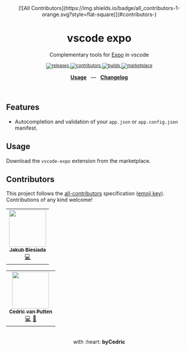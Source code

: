 <div align="center">
<!-- ALL-CONTRIBUTORS-BADGE:START - Do not remove or modify this section -->
[![All Contributors](https://img.shields.io/badge/all_contributors-1-orange.svg?style=flat-square)](#contributors-)
<!-- ALL-CONTRIBUTORS-BADGE:END -->
  <h1>vscode expo</h1>
  <p>Complementary tools for <a href="https://github.com/expo/expo">Expo</a> in vscode</p>
  <sup>
    <a href="https://github.com/expo-community/vscode-expo/releases">
      <img src="https://img.shields.io/github/package-json/v/expo-community/vscode-expo?style=flat-square" alt="releases" />
    </a>
    <a href="https://github.com/expo-community/vscode-expo#contributors">
<!-- ALL-CONTRIBUTORS-BADGE:START - Do not remove or modify this section -->
      <img src="https://img.shields.io/badge/all_contributors-1-orange.svg?style=flat-square" alt="contributors" />
<!-- ALL-CONTRIBUTORS-BADGE:END -->
    </a>
    <a href="https://github.com/expo-community/vscode-expo/actions">
      <img src="https://img.shields.io/github/workflow/status/expo-community/vscode-expo/Build/master.svg?style=flat-square" alt="builds" />
    </a>
    <a href="https://marketplace.visualstudio.com/items?itemName=byCedric.vscode-expo">
      <img src="https://img.shields.io/badge/vscode-marketplace-lightgrey.svg?style=flat-square" alt="marketplace" />
    </a>
  </sup>
  <br />
  <p align="center">
    <a href="https://github.com/expo-community/vscode-expo#usage"><b>Usage</b></a>
    &nbsp;&nbsp;&mdash;&nbsp;&nbsp;
    <a href="https://github.com/expo-community/vscode-expo/blob/master/CHANGELOG.md"><b>Changelog</b></a>
  </p>
  <br />
</div>

## Features

- Autocompletion and validation of your `app.json` or `app.config.json` manifest.

## Usage

Download the `vscode-expo` extension from the marketplace.

## Contributors

This project follows the [all-contributors](https://github.com/all-contributors/all-contributors) specification ([emoji key](https://allcontributors.org/docs/en/emoji-key)). Contributions of any kind welcome!
<!-- ALL-CONTRIBUTORS-LIST:START - Do not remove or modify this section -->
<!-- prettier-ignore-start -->
<!-- markdownlint-disable -->
<table>
  <tr>
    <td align="center"><a href="https://jb1905.github.io/portfolio/"><img src="https://avatars2.githubusercontent.com/u/28870390?v=4" width="100px;" alt=""/><br /><sub><b>Jakub Biesiada</b></sub></a><br /><a href="https://github.com/expo-community/vscode-expo/commits?author=JB1905" title="Code">💻</a></td>
  </tr>
</table>

<!-- markdownlint-enable -->
<!-- prettier-ignore-end -->
<!-- ALL-CONTRIBUTORS-LIST:END -->

<!-- ALL-CONTRIBUTORS-LIST:START - Do not remove or modify this section -->
<!-- prettier-ignore-start -->
<!-- markdownlint-disable -->
<table>
  <tr>
    <td align="center"><a href="https://bycedric.com"><img src="https://avatars2.githubusercontent.com/u/1203991?v=4" width="100px;" alt=""/><br /><sub><b>Cedric van Putten</b></sub></a><br /><a href="https://github.com/expo-community/use-expo/commits?author=byCedric" title="Code">💻</a> <a href="https://github.com/expo-community/use-expo/commits?author=byCedric" title="Documentation">📖</a></td>
  </tr>
</table>

<!-- markdownlint-enable -->
<!-- prettier-ignore-end -->
<!-- ALL-CONTRIBUTORS-LIST:END -->


<div align="center">
  <br />
  with :heart: <strong>byCedric</strong>
  <br />
</div>
